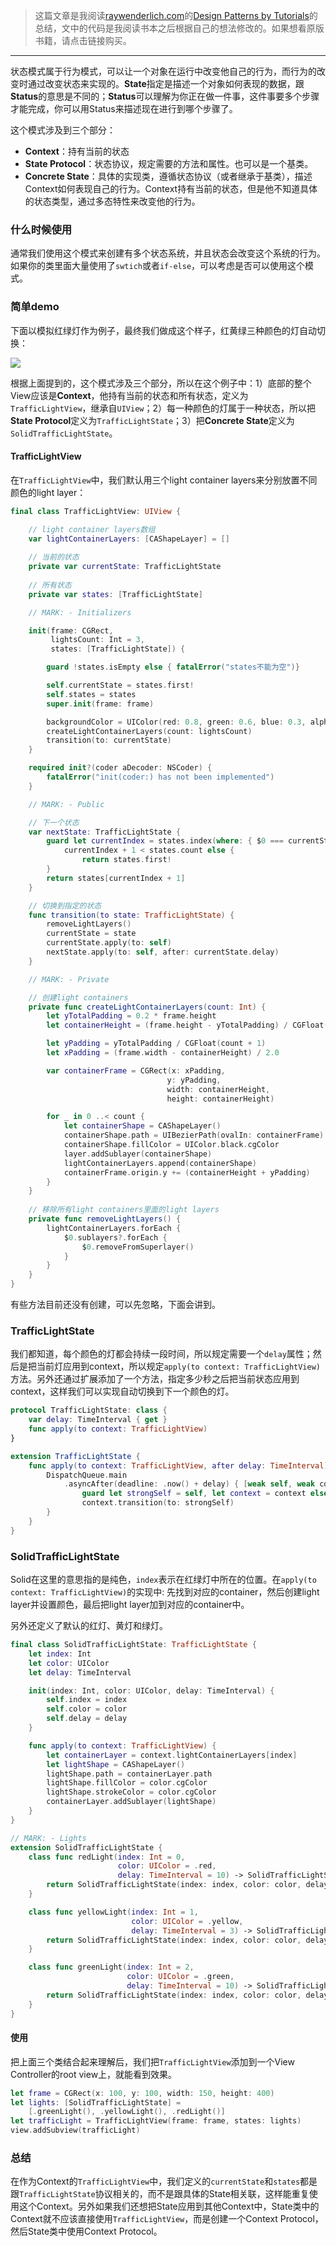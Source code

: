 > 这篇文章是我阅读[raywenderlich.com](https://store.raywenderlich.com)的[Design Patterns by Tutorials](https://store.raywenderlich.com/products/design-patterns-by-tutorials)的总结，文中的代码是我阅读书本之后根据自己的想法修改的。如果想看原版书籍，请点击链接购买。

***

状态模式属于行为模式，可以让一个对象在运行中改变他自己的行为，而行为的改变时通过改变状态来实现的。**State**指定是描述一个对象如何表现的数据，跟**Status**的意思是不同的；**Status**可以理解为你正在做一件事，这件事要多个步骤才能完成，你可以用Status来描述现在进行到哪个步骤了。

这个模式涉及到三个部分：

- **Context**：持有当前的状态
- **State Protocol**：状态协议，规定需要的方法和属性。也可以是一个基类。
- **Concrete State**：具体的实现类，遵循状态协议（或者继承于基类），描述Context如何表现自己的行为。Context持有当前的状态，但是他不知道具体的状态类型，通过多态特性来改变他的行为。

### 什么时候使用

通常我们使用这个模式来创建有多个状态系统，并且状态会改变这个系统的行为。如果你的类里面大量使用了`swtich`或者`if-else`，可以考虑是否可以使用这个模式。

### 简单demo

下面以模拟红绿灯作为例子，最终我们做成这个样子，红黄绿三种颜色的灯自动切换：

![](http://upload-images.jianshu.io/upload_images/2057254-96ad3c37ae12a888.gif?imageMogr2/auto-orient/strip)

根据上面提到的，这个模式涉及三个部分，所以在这个例子中：1）底部的整个View应该是**Context**，他持有当前的状态和所有状态，定义为`TrafficLightView`，继承自`UIView`；2）每一种颜色的灯属于一种状态，所以把**State Protocol**定义为`TrafficLightState`；3）把**Concrete State**定义为`SolidTrafficLightState`。

#### TrafficLightView

在`TrafficLightView`中，我们默认用三个light container layers来分别放置不同颜色的light layer：

```swift
final class TrafficLightView: UIView {

    // light container layers数组
    var lightContainerLayers: [CAShapeLayer] = []
    
    // 当前的状态
    private var currentState: TrafficLightState
    
    // 所有状态
    private var states: [TrafficLightState]

    // MARK: - Initializers

    init(frame: CGRect,
         lightsCount: Int = 3,
         states: [TrafficLightState]) {

        guard !states.isEmpty else { fatalError("states不能为空")}

        self.currentState = states.first!
        self.states = states
        super.init(frame: frame)

        backgroundColor = UIColor(red: 0.8, green: 0.6, blue: 0.3, alpha: 1)
        createLightContainerLayers(count: lightsCount)
        transition(to: currentState)
    }

    required init?(coder aDecoder: NSCoder) {
        fatalError("init(coder:) has not been implemented")
    }

    // MARK: - Public

    // 下一个状态
    var nextState: TrafficLightState {
        guard let currentIndex = states.index(where: { $0 === currentState }),
            currentIndex + 1 < states.count else {
                return states.first!
        }
        return states[currentIndex + 1]
    }

    // 切换到指定的状态
    func transition(to state: TrafficLightState) {
        removeLightLayers()
        currentState = state
        currentState.apply(to: self)
        nextState.apply(to: self, after: currentState.delay)
    }

    // MARK: - Private

    // 创建light containers
    private func createLightContainerLayers(count: Int) {
        let yTotalPadding = 0.2 * frame.height
        let containerHeight = (frame.height - yTotalPadding) / CGFloat(count)

        let yPadding = yTotalPadding / CGFloat(count + 1)
        let xPadding = (frame.width - containerHeight) / 2.0

        var containerFrame = CGRect(x: xPadding,
                                   y: yPadding,
                                   width: containerHeight,
                                   height: containerHeight)

        for _ in 0 ..< count {
            let containerShape = CAShapeLayer()
            containerShape.path = UIBezierPath(ovalIn: containerFrame).cgPath
            containerShape.fillColor = UIColor.black.cgColor
            layer.addSublayer(containerShape)
            lightContainerLayers.append(containerShape)
            containerFrame.origin.y += (containerHeight + yPadding)
        }
    }
  
    // 移除所有light containers里面的light layers
    private func removeLightLayers() {
        lightContainerLayers.forEach {
            $0.sublayers?.forEach {
                $0.removeFromSuperlayer()
            }
        }
    }
}
```

有些方法目前还没有创建，可以先忽略，下面会讲到。

### TrafficLightState

我们都知道，每个颜色的灯都会持续一段时间，所以规定需要一个`delay`属性；然后是把当前灯应用到context，所以规定`apply(to context: TrafficLightView)`方法。另外还通过扩展添加了一个方法，指定多少秒之后把当前状态应用到context，这样我们可以实现自动切换到下一个颜色的灯。

```swift
protocol TrafficLightState: class {
    var delay: TimeInterval { get }
    func apply(to context: TrafficLightView)
}

extension TrafficLightState {
    func apply(to context: TrafficLightView, after delay: TimeInterval) {
        DispatchQueue.main
            .asyncAfter(deadline: .now() + delay) { [weak self, weak context] in
                guard let strongSelf = self, let context = context else { return }
                context.transition(to: strongSelf)
        }
    }
}
```

### SolidTrafficLightState

Solid在这里的意思指的是纯色，`index`表示在红绿灯中所在的位置。在`apply(to context: TrafficLightView)`的实现中: 先找到对应的container，然后创建light layer并设置颜色，最后把light layer加到对应的container中。

另外还定义了默认的红灯、黄灯和绿灯。

```swift
final class SolidTrafficLightState: TrafficLightState {
    let index: Int
    let color: UIColor
    let delay: TimeInterval

    init(index: Int, color: UIColor, delay: TimeInterval) {
        self.index = index
        self.color = color
        self.delay = delay
    }

    func apply(to context: TrafficLightView) {
        let containerLayer = context.lightContainerLayers[index]
        let lightShape = CAShapeLayer()
        lightShape.path = containerLayer.path
        lightShape.fillColor = color.cgColor
        lightShape.strokeColor = color.cgColor
        containerLayer.addSublayer(lightShape)
    }
}

// MARK: - Lights
extension SolidTrafficLightState {
    class func redLight(index: Int = 0,
                        color: UIColor = .red,
                        delay: TimeInterval = 10) -> SolidTrafficLightState {
        return SolidTrafficLightState(index: index, color: color, delay: delay)
    }

    class func yellowLight(index: Int = 1,
                           color: UIColor = .yellow,
                           delay: TimeInterval = 3) -> SolidTrafficLightState {
        return SolidTrafficLightState(index: index, color: color, delay: delay)
    }

    class func greenLight(index: Int = 2,
                          color: UIColor = .green,
                          delay: TimeInterval = 10) -> SolidTrafficLightState {
        return SolidTrafficLightState(index: index, color: color, delay: delay)
    }
}
```

#### 使用

把上面三个类结合起来理解后，我们把`TrafficLightView`添加到一个View Controller的root view上，就能看到效果。

```swift
let frame = CGRect(x: 100, y: 100, width: 150, height: 400)
let lights: [SolidTrafficLightState] =
    [.greenLight(), .yellowLight(), .redLight()]
let trafficLight = TrafficLightView(frame: frame, states: lights)
view.addSubview(trafficLight)
```

### 总结

在作为Context的`TrafficLightView`中，我们定义的`currentState`和`states`都是跟`TrafficLightState`协议相关的，而不是跟具体的State相关联，这样能重复使用这个Context。另外如果我们还想把State应用到其他Context中，State类中的Context就不应该直接使用`TrafficLightView`，而是创建一个Context Protocol，然后State类中使用Context Protocol。
